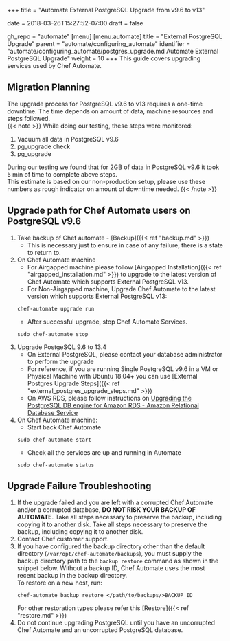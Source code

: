 +++
title = "Automate External PostgreSQL Upgrade from v9.6 to v13"

date = 2018-03-26T15:27:52-07:00
draft = false

gh_repo = "automate"
[menu]
  [menu.automate]
    title = "External PostgreSQL Upgrade"
    parent = "automate/configuring_automate"
    identifier = "automate/configuring_automate/postgres_upgrade.md Automate External PostgreSQL Upgrade"
    weight = 10
+++
This guide covers upgrading services used by Chef Automate.


## Migration Planning
The upgrade process for PostgreSQL v9.6 to v13 requires a one-time downtime. The time depends on amount of data, machine resources and steps followed.\
{{< note >}}
While doing our testing, these steps were monitored:
1) Vacuum all data in PostgreSQL v9.6
2) pg_upgrade check
3) pg_upgrade

During our testing we found that for 2GB of data in PostgreSQL v9.6 it took 5 min of time to complete above steps.\
This estimate is based on our non-production setup, please use these numbers as rough indicator on amount of downtime needed.
{{< /note >}}

## Upgrade path for Chef Automate users on PostgreSQL v9.6
1. Take backup of Chef automate - [Backup]({{< ref "backup.md" >}})
   * This is necessary just to ensure in case of any failure, there is a state to return to.
2. On Chef Automate machine
   * For Airgapped machine please follow [Airgapped Installation]({{< ref "airgapped_installation.md" >}})  to upgrade to the latest version of Chef Automate which supports External PostgreSQL v13.
   * For Non-Airgapped machine, Upgrade Chef Automate to the latest version which supports External PostgreSQL v13:
    ```shell
    chef-automate upgrade run
    ```
    * After successful upgrade, stop Chef Automate Services.
    ```shell
    sudo chef-automate stop
    ```
3. Upgrade PostgeSQL 9.6 to 13.4
   * On External PostgreSQL, please contact your database administrator to perform the upgrade
   * For reference, if you are running Single PostgreSQL v9.6 in a VM or Physical Machine with Ubuntu 18.04+ you can use [External Postgres Upgrade Steps]({{< ref "external_postgres_upgrade_steps.md" >}})
   * On AWS RDS, please follow instructions on [Upgrading the PostgreSQL DB engine for Amazon RDS - Amazon Relational Database Service](https://docs.aws.amazon.com/AmazonRDS/latest/UserGuide/USER_UpgradeDBInstance.PostgreSQL.html)
4. On Chef Automate machine:
   * Start back Chef Automate
    ```shell
    sudo chef-automate start
    ```
    * Check all the services are up and running in Automate
    ```shell
    sudo chef-automate status
    ```



## Upgrade Failure Troubleshooting

1. If the upgrade failed and you are left with a corrupted Chef Automate and/or a corrupted database, **DO NOT RISK YOUR BACKUP OF AUTOMATE**. Take all steps necessary to preserve the backup, including copying it to another disk. Take all steps necessary to preserve the backup, including copying it to another disk.
2. Contact Chef customer support.
3. If you have configured the backup directory other than the default directory (`/var/opt/chef-automate/backups`), you must supply the backup directory path to the `backup restore` command as shown in the snippet below. Without a backup ID, Chef Automate uses the most recent backup in the backup directory.\
To restore on a new host, run:
      ```shell
      chef-automate backup restore </path/to/backups/>BACKUP_ID
      ```
      For other restoration types please refer this [Restore]({{< ref "restore.md" >}})
4. Do not continue upgrading PostgreSQL until you have an uncorrupted Chef Automate and an uncorrupted PostgreSQL database.